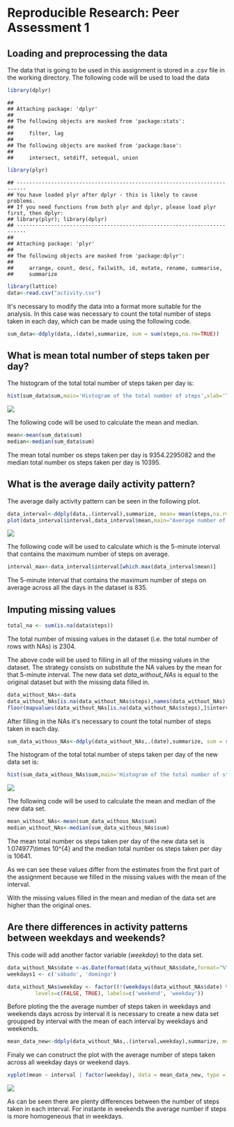 # Reproducible Research: Peer Assessment 1
## Loading and preprocessing the data

The data that is going to be used in this assignment is stored in a .csv file in the 
working directory.
The following code will be used to load the data

```r
library(dplyr)
```

```
## 
## Attaching package: 'dplyr'
## 
## The following objects are masked from 'package:stats':
## 
##     filter, lag
## 
## The following objects are masked from 'package:base':
## 
##     intersect, setdiff, setequal, union
```

```r
library(plyr)
```

```
## -------------------------------------------------------------------------
## You have loaded plyr after dplyr - this is likely to cause problems.
## If you need functions from both plyr and dplyr, please load plyr first, then dplyr:
## library(plyr); library(dplyr)
## -------------------------------------------------------------------------
## 
## Attaching package: 'plyr'
## 
## The following objects are masked from 'package:dplyr':
## 
##     arrange, count, desc, failwith, id, mutate, rename, summarise,
##     summarize
```

```r
library(lattice)
data<-read.csv("activity.csv")
```

It's necessary to modify the data into a format more suitable for the analysis. 
In this case was necessary to count the total number of steps taken in each day, which can be made using the following code.

```r
sum_data<-ddply(data,.(date),summarize, sum = sum(steps,na.rm=TRUE))
```

## What is mean total number of steps taken per day?

The histogram of the total total number of steps taken per day is:

```r
hist(sum_data$sum,main='Histogram of the total number of steps',xlab='Total number of steps')
```

![](PA1_template_files/figure-html/unnamed-chunk-3-1.png) 

The following code will be used to calculate the mean and median.

```r
mean<-mean(sum_data$sum)
median<-median(sum_data$sum)
```
The mean total number os steps taken per day is 9354.2295082 and the median total number os steps taken per day is 10395.

## What is the average daily activity pattern?
The average daily activity pattern can be seen in the following plot.

```r
data_interval<-ddply(data,.(interval),summarize, mean= mean(steps,na.rm=TRUE))
plot(data_interval$interval,data_interval$mean,main="Average number of steps by interval",type = "l",xlab='Interval',ylab='Average number of steps')
```

![](PA1_template_files/figure-html/unnamed-chunk-5-1.png) 

The following code will be used to calculate which is the 5-minute interval that contains the maximum number of steps on average.

```r
interval_max<-data_interval$interval[which.max(data_interval$mean)]
```

The 5-minute interval that contains the maximum number of steps on average across all the days in the dataset is 835.

## Imputing missing values


```r
total_na <- sum(is.na(data$steps))
```
The total number of missing values in the dataset (i.e. the total number of rows with NAs) is  2304.

The above code will be used to filling in all of the missing values in the dataset.
The strategy consists on substitute the NA values by the mean for that 5-minute interval.
The new data set _data_without_NAs_  is equal to the original dataset but with the missing data filled in.

```r
data_without_NAs<-data
data_without_NAs[is.na(data_without_NAs$steps),names(data_without_NAs) %in% c("steps")]<-as.integer(
floor(mapvalues(data_without_NAs[is.na(data_without_NAs$steps),]$interval, from = data_interval$interval, to = data_interval$mean)))
```

After filling in the NAs it's necessary to count the total number of steps taken in each day.

```r
sum_data_withous_NAs<-ddply(data_without_NAs,.(date),summarize, sum = sum(steps))
```

The histogram of the total total number of steps taken per day of the new data set is:

```r
hist(sum_data_withous_NAs$sum,main='Histogram of the total number of steps',xlab='Total number of steps')
```

![](PA1_template_files/figure-html/unnamed-chunk-10-1.png) 

The following code will be used to calculate the mean and median of the new data set.

```r
mean_without_NAs<-mean(sum_data_withous_NAs$sum)
median_without_NAs<-median(sum_data_withous_NAs$sum)
```
The mean total number os steps taken per day of the new data set is 1.074977\times 10^{4} and the median total number os steps taken per day is 10641.

As we can see these values differ from the estimates from the first part of the assignment because we filled in the missing values with the mean of the interval.

With the missing values filled in the mean and median of the data set are higher than the original ones. 

## Are there differences in activity patterns between weekdays and weekends?

This code will add another factor variable (_weekday_) to the data set.

```r
data_without_NAs$date <-as.Date(format(data_without_NAs$date,format="%Y-%m-%d"))
weekdays1 <- c('sábado', 'domingo')

data_without_NAs$weekday <- factor((!(weekdays(data_without_NAs$date) %in% weekdays1)), 
         levels=c(FALSE, TRUE), labels=c('weekend', 'weekday'))
```

Before ploting the the average number of steps taken in weekdays and weekends days across by interval it is necessary to create a new data set groupped by interval with the mean of each interval by 
weekdays and weekends.

```r
mean_data_new<-ddply(data_without_NAs,.(interval,weekday),summarize, mean = mean(steps,na.rm=TRUE))
```

Finaly we can construct the plot with the average number of steps taken across all weekday days or weekend days.

```r
xyplot(mean ~ interval | factor(weekday), data = mean_data_new, type = "l",ylab="Number of steps",xlab="Interval")
```

![](PA1_template_files/figure-html/unnamed-chunk-14-1.png) 

As can be seen there are plenty differences between the number of steps taken in each interval. For instante in weekends the average number if steps is more homogeneous that in weekdays. 

